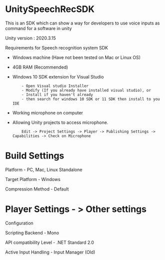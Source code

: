 # UnitySpeechRecSDK
This is an SDK which can show a way for developers to use voice inputs as command for a software in unity

Unity version : 2020.3.15

Requirements for Speech recognition system SDK 
-	Windows machine (Have not been tested on Mac or Linux OS)
-	4GB RAM (Recommended)
-	Windows 10 SDK extension for Visual Studio

            - Open Visual studio Installer
            - Modify (If you already have installed visual studio), or
            - Install if you haven't already
            - then search for windows 10 SDK or 11 SDK then install to you IDE            
-	Working microphone on computer
-	Allowing Unity projects to access microphone.

            Edit -> Project Settings -> Player -> Publishing Settings -> Capabilities -> Check on Microphone

# Build Settings
Platform - PC, Mac, Linux Standalone

Target Platform - Windows

Compression Method - Default

# Player Settings - > Other settings
Configuration

Scripting Backend - Mono

API compatibility Level - .NET Standard 2.0

Active Input Handling - Input Manager (Old)

